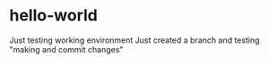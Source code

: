 # hello-world
Just testing working environment
Just created a branch and testing "making and commit changes"
